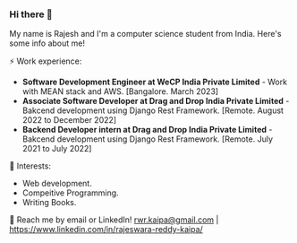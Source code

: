 <!--
**Rajesh-dot/Rajesh-dot** is a ✨ _special_ ✨ repository because its `README.md` (this file) appears on your GitHub profile.

Here are some ideas to get you started:

- 🔭 I’m currently working on ...
- 🌱 I’m currently learning ...
- 👯 I’m looking to collaborate on ...
- 🤔 I’m looking for help with ...
- 💬 Ask me about ...
- 📫 How to reach me: ...
- 😄 Pronouns: ...
- ⚡ Fun fact: ...
-->
### Hi there 👋

My name is Rajesh and I'm a computer science student from India. Here's some info about me!

⚡ Work experience: <br>
- **Software Development Engineer at WeCP India Private Limited** - Work with MEAN stack and AWS. [Bangalore. March 2023]
- **Associate Software Developer at Drag and Drop India Private Limited** - Bakcend development using Django Rest Framework. [Remote. August 2022 to December 2022]
- **Backend Developer intern at Drag and Drop India Private Limited** - Bakcend development using Django Rest Framework. [Remote. July 2021 to July 2022]

🌱 Interests:
- Web development.
- Compeitive Programming.
- Writing Books.

💬 Reach me by email or LinkedIn! rwr.kaipa@gmail.com | https://www.linkedin.com/in/rajeswara-reddy-kaipa/

